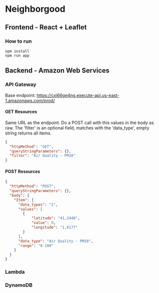 # Neighborgood

## Frontend - React + Leaflet
### How to run

```
npm install
npm run app
```

## Backend - Amazon Web Services
### API Gateway

Base endpoint:
https://cxi66ge4ng.execute-api.us-east-1.amazonaws.com/prod/

#### GET Resources
Same URL as the endpoint. Do a POST call with this values in the body as raw. The 'filter' is an optional field, matches with the 'data_type', empty string returns all items.

```json
{
  "httpMethod": "GET",
  "queryStringParameters": {},
  "filter": "Air Quality - PM10"
}
```

#### POST Resources
```json
{
  "httpMethod": "POST",
  "queryStringParameters": {},
  "body": {
    "Item": {
      "data_types": "1",
      "values": [
        {
            "latitude": "41,2448",
            "value": 0,
            "longitude": "1,6177"
        }
      ],
      "data_type": "Air Quality - PM10",
      "range": "0-100"
    }
  }
}
```

### Lambda

### DynamoDB
